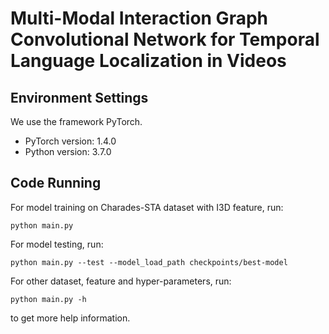 # Multi-Modal Interaction Graph Convolutional Network for Temporal Language Localization in Videos

## Environment Settings
We use the framework PyTorch.
* PyTorch version: 1.4.0
* Python version: 3.7.0

## Code Running
For model training on Charades-STA dataset with I3D feature, run:
```
python main.py
```
For model testing, run:
```
python main.py --test --model_load_path checkpoints/best-model
```
For other dataset, feature and hyper-parameters, run:
```
python main.py -h
```
to get more help information.